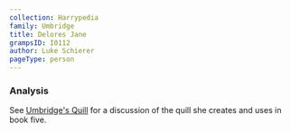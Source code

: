 ```yaml
---
collection: Harrypedia
family: Umbridge
title: Delores Jane
grampsID: I0112
author: Luke Schierer
pageType: person
---
```


### Analysis

See [Umbridge's Quill] for a discussion of the quill she creates and uses in book five.

[Umbridge's Quill]: </Harrypedia/reactions/fanfiction/Umbridge's Quill/>
